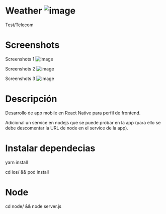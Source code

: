 # Weather ![image](https://user-images.githubusercontent.com/31738926/109754025-0f918900-7bc2-11eb-8500-6f999411760b.png)

Test/Telecom

# Screenshots

Screenshots 1 ![image](https://user-images.githubusercontent.com/31738926/109754211-626b4080-7bc2-11eb-915a-446b234c4fe5.png)

Screenshots 2 ![image](https://user-images.githubusercontent.com/31738926/109754277-7adb5b00-7bc2-11eb-87e1-8e71652114d4.png)

Screenshots 3 ![image](https://user-images.githubusercontent.com/31738926/109754301-83339600-7bc2-11eb-9e68-e75e1de4ee3f.png)

# Descripción

Desarrollo de app mobile en React Native para perfil de frontend.

Adicional un service en nodejs que se puede probar en la app (para ello se debe descomentar la URL de node en el service de la app).

# Instalar dependecias
yarn install

cd ios/ && pod install

# Node
cd node/ && node server.js

